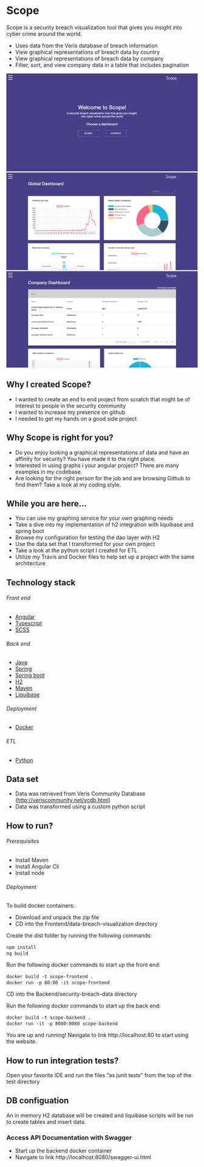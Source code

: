 # Scope

Scope is a security breach visualization tool that gives you insight into cyber crime around the world.
 
  * Uses data from the Veris database of breach information
  * View graphical representations of breach data by country
  * View graphical representations of breach data by company
  * Filter, sort, and view company data in a table that includes pagination
  
  ![alt tag](https://github.com/CodeByAlex/Data-Breach-Visualization/blob/master/images/home-screen.png)
  ![alt tag](https://github.com/CodeByAlex/Data-Breach-Visualization/blob/master/images/global-dash.png)
  ![alt tag](https://github.com/CodeByAlex/Data-Breach-Visualization/blob/master/images/company-dash.png)
 
## Why I created Scope?

  - I wanted to create an end to end project from scratch that might be of interest to people in the security community
  - I wanted to increase my presence on github
  - I needed to get my hands on a good side project
 
 ## Why Scope is right for you?

  - Do you enjoy looking a graphical representations of data and have an affinity for security? You have made it to the right place.
  - Interested in using graphs i your angular project? There are many examples in my codebase.
  - Are looking for the right person for the job and are browsing Github to find them? Take a look at my coding style.
  
 ## While you are here...
  - You can use my graphing service for your own graphing needs
  - Take a dive into my implementation of h2 integration with liquibase and spring boot
  - Browse my configuration for testing the dao layer with H2
  - Use the data set that I transformed for your own project
  - Take a look at the python script I created for ETL
  - Utilize my Travis and Docker files to help set up a project with the same architecture  
    
## Technology stack

###### _Front end_
 * [Angular](https://angular.io/)
 * [Typescript](https://www.typescriptlang.org) 
 * [SCSS](https://sass-lang.com)

###### _Back end_
 * [Java](https://www.java.com/)
 * [Spring](http://docs.spring.io/)
 * [Spring boot](http://docs.spring.io/spring-boot/)
 * [H2](www.h2database.com)
 * [Maven](https://maven.apache.org/)
 * [Liquibase](https://www.liquibase.org/)
 
###### _Deployment_
 * [Docker](https://www.docker.com/)
 
###### _ETL_
 * [Python](https://www.python.org/)

## Data set

* Data was retrieved from Veris Community Database (http://veriscommunity.net/vcdb.html)
* Data was transformed using a custom python script

## How to run?

###### _Prerequisites_
 * Install Maven
 * Install Angular Cli
 * Install node
 
###### _Deployment_
To build docker containers:

* Download and unpack the zip file
* CD into the Frontend/data-breach-visualization directory

Create the dist folder by running the following commands:
```
npm install
ng build
```
Run the following docker commands to start up the front end:
 ```
docker build -t scope-frontend .
docker run -p 80:80 -it scope-frontend
 ```
CD into the Backend/security-breach-data directory

Run the following docker commands to start up the back end:
 ```
docker build -t scope-backend .
docker run -it -p 8080:8080 scope-backend
 ```
You are up and running! Navigate to link http://localhost:80 to start using the website.
 
## How to run integration tests?

Open your favorite IDE and run the files "as junit tests" from the top of the test directory  

## DB configuation

An in memory H2 database will be created and liquibase scripts will be run to create tables and insert data.

### Access API Documentation with Swagger
* Start up the backend docker container
* Navigate to link http://localhost:8080/swagger-ui.html
